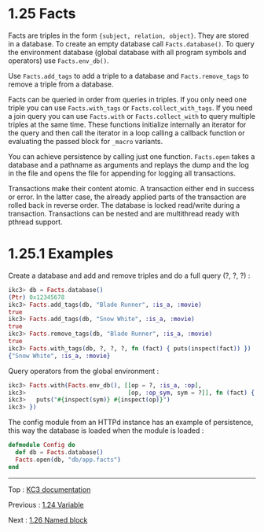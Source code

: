# 1.25 Facts

Facts are triples in the form `{subject, relation, object}`.
They are stored in a database. To create an empty database
call `Facts.database()`. To query the environment database
(global database with all program symbols and operators) use
`Facts.env_db()`.

Use `Facts.add_tags` to add a triple to a database and
`Facts.remove_tags` to remove a triple from a database.

Facts can be queried in order from queries in triples.
If you only need one triple you can use `Facts.with_tags` or
`Facts.collect_with_tags`. If you need a join query you can
use `Facts.with` or `Facts.collect_with` to query multiple triples
at the same time. These functions initialize internally an iterator
for the query and then call the iterator in a loop calling a callback
function or evaluating the passed block for `_macro` variants.

You can achieve persistence by calling just one function.
`Facts.open` takes a database and a pathname as arguments and
replays the dump and the log in the file and opens the file for
appending for logging all transactions.

Transactions make their content atomic. A transaction either end
in success or error. In the latter case, the already applied parts
of the transaction are rolled back in reverse order. The database
is locked read/write during a transaction. Transactions can be
nested and are multithread ready with pthread support.


# 1.25.1 Examples

Create a database and add and remove triples and do a
full query (?, ?, ?) :

```elixir
ikc3> db = Facts.database()
(Ptr) 0x12345678
ikc3> Facts.add_tags(db, "Blade Runner", :is_a, :movie)
true
ikc3> Facts.add_tags(db, "Snow White", :is_a, :movie)
true
ikc3> Facts.remove_tags(db, "Blade Runner", :is_a, :movie)
true
ikc3> Facts.with_tags(db, ?, ?, ?, fn (fact) { puts(inspect(fact)) })
{"Snow White", :is_a, :movie}
```

Query operators from the global environment :

```elixir
ikc3> Facts.with(Facts.env_db(), [[op = ?, :is_a, :op],
ikc3>                             [op, :op_sym, sym = ?]], fn (fact) {
ikc3>   puts("#{inspect(sym)} #{inspect(op)}")
ikc3> })
```

The config module from an HTTPd instance has an example of
persistence, this way the database is loaded when the module is loaded :

```elixir
defmodule Config do
  def db = Facts.database()
  Facts.open(db, "db/app.facts")
end
```

---

Top : [KC3 documentation](/doc/)

Previous : [1.24 Variable](1.24_Variable)

Next : [1.26 Named block](1.26_Named_block)
